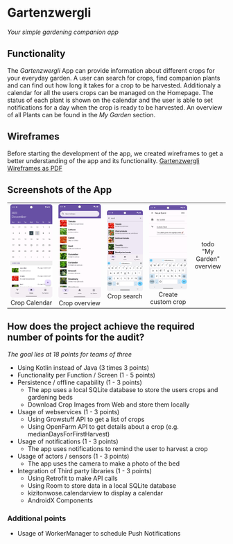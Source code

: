 # Gartenzwergli
*Your simple gardening companion app*

## Functionality
The *Gartenzwergli* App can provide information about different crops for your everyday garden.
A user can search for crops, find companion plants and can find out how long it takes for a crop to be harvested.
Additionaly a calendar for all the users crops can be managed on the Homepage. 
The status of each plant is shown on the calendar and the user is able to set notifications for a day when the crop is ready to be harvested.
An overview of all Plants can be found in the *My Garden* section.

## Wireframes
Before starting the development of the app, we created wireframes to get a better understanding of the app and its functionality.
[Gartenzwergli Wireframes as PDF](https://github.com/biersoeckli/gartenzwergli/files/12783116/New.Project.1.pdf)

## Screenshots of the App
<table width="100%" style="text-align: center;">
<tr>
<td> <img src="assets/screenshot_calendar.png"><br>Crop Calendar</td>
<td> <img src="assets/screenshot_crop_list.png"><br>Crop overview</td>
<td> <img src="assets/screenshot_crop_search.png"><br>Crop search</td>
<td> <img src="assets/screenshot_custom_crop.png"><br>Create custom crop</td>
<td> todo <br>"My Garden" overview</td>
</tr>
</table>

## How does the project achieve the required number of points for the audit?
*The goal lies at 18 points for teams of three*
* Using Kotlin instead of Java (3 times 3 points)
* Functionality per Function / Screen (1 - 5 points)
* Persistence / offline capability (1 - 3 points)
  * The app uses a local SQLite database to store the users crops and gardening beds
  * Download Crop Images from Web and store them locally
* Usage of webservices (1 - 3 points)
  * Using Growstuff API to get a list of crops
  * Using OpenFarm API to get details about a crop (e.g. medianDaysForFirstHarvest)
* Usage of notifications (1 - 3 points)
  * The app uses notifications to remind the user to harvest a crop
* Usage of actors / sensors (1 - 3 points)
  * The app uses the camera to make a photo of the bed
* Integration of Third party libraries (1 - 3 points)
  * Using Retrofit to make API calls
  * Using Room to store data in a local SQLite database
  * kizitonwose.calendarview to display a calendar
  * AndroidX Components

### Additional points
* Usage of WorkerManager to schedule Push Notifications